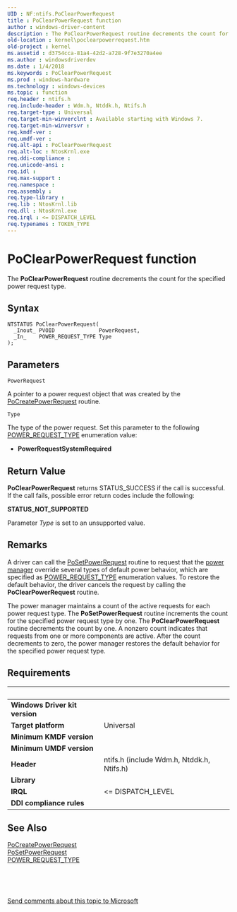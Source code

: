 ```yaml
---
UID : NF:ntifs.PoClearPowerRequest
title : PoClearPowerRequest function
author : windows-driver-content
description : The PoClearPowerRequest routine decrements the count for the specified power request type.
old-location : kernel\poclearpowerrequest.htm
old-project : kernel
ms.assetid : d3754cca-81a4-42d2-a728-9f7e3270a4ee
ms.author : windowsdriverdev
ms.date : 1/4/2018
ms.keywords : PoClearPowerRequest
ms.prod : windows-hardware
ms.technology : windows-devices
ms.topic : function
req.header : ntifs.h
req.include-header : Wdm.h, Ntddk.h, Ntifs.h
req.target-type : Universal
req.target-min-winverclnt : Available starting with Windows 7.
req.target-min-winversvr : 
req.kmdf-ver : 
req.umdf-ver : 
req.alt-api : PoClearPowerRequest
req.alt-loc : NtosKrnl.exe
req.ddi-compliance : 
req.unicode-ansi : 
req.idl : 
req.max-support : 
req.namespace : 
req.assembly : 
req.type-library : 
req.lib : NtosKrnl.lib
req.dll : NtosKrnl.exe
req.irql : <= DISPATCH_LEVEL
req.typenames : TOKEN_TYPE
---
```



# PoClearPowerRequest function
The <b>PoClearPowerRequest</b> routine decrements the count for the specified power request type.

## Syntax

````
NTSTATUS PoClearPowerRequest(
  _Inout_ PVOID              PowerRequest,
  _In_    POWER_REQUEST_TYPE Type
);
````

## Parameters

`PowerRequest`

A pointer to a power request object that was created by the <a href="..\ntifs\nf-ntifs-pocreatepowerrequest.md">PoCreatePowerRequest</a> routine.

`Type`

The type of the power request. Set this parameter to the following <a href="..\wdm\ne-wdm-_power_request_type.md">POWER_REQUEST_TYPE</a> enumeration value:

<ul>
<li><b>PowerRequestSystemRequired</b></li>
</ul>


## Return Value

<b>PoClearPowerRequest</b> returns STATUS_SUCCESS if the call is successful. If the call fails, possible error return codes include the following:
<dl>
<dt><b>STATUS_NOT_SUPPORTED</b></dt>
</dl>Parameter <i>Type</i> is set to an unsupported value.

## Remarks

A driver can call the <a href="..\ntifs\nf-ntifs-posetpowerrequest.md">PoSetPowerRequest</a> routine to request that the <a href="https://msdn.microsoft.com/library/windows/hardware/ff559829">power manager</a> override several types of default power behavior, which are specified as <a href="..\wdm\ne-wdm-_power_request_type.md">POWER_REQUEST_TYPE</a> enumeration values. To restore the default behavior, the driver cancels the request by calling the <b>PoClearPowerRequest</b> routine.

The power manager maintains a count of the active requests for each power request type. The <b>PoSetPowerRequest</b> routine increments the count for the specified power request type by one. The <b>PoClearPowerRequest</b> routine decrements the count by one. A nonzero count indicates that requests from one or more components are active. After the count decrements to zero, the power manager restores the default behavior for the specified power request type.

## Requirements
| &nbsp; | &nbsp; |
| ---- |:---- |
| **Windows Driver kit version** |  |
| **Target platform** | Universal |
| **Minimum KMDF version** |  |
| **Minimum UMDF version** |  |
| **Header** | ntifs.h (include Wdm.h, Ntddk.h, Ntifs.h) |
| **Library** |  |
| **IRQL** | <= DISPATCH_LEVEL |
| **DDI compliance rules** |  |

## See Also

<dl>
<dt>
<a href="..\ntifs\nf-ntifs-pocreatepowerrequest.md">PoCreatePowerRequest</a>
</dt>
<dt>
<a href="..\ntifs\nf-ntifs-posetpowerrequest.md">PoSetPowerRequest</a>
</dt>
<dt>
<a href="..\wdm\ne-wdm-_power_request_type.md">POWER_REQUEST_TYPE</a>
</dt>
</dl>
 

 

<a href="mailto:wsddocfb@microsoft.com?subject=Documentation%20feedback [kernel\kernel]:%20PoClearPowerRequest routine%20 RELEASE:%20(1/4/2018)&amp;body=%0A%0APRIVACY STATEMENT%0A%0AWe use your feedback to improve the documentation. We don't use your email address for any other purpose, and we'll remove your email address from our system after the issue that you're reporting is fixed. While we're working to fix this issue, we might send you an email message to ask for more info. Later, we might also send you an email message to let you know that we've addressed your feedback.%0A%0AFor more info about Microsoft's privacy policy, see http://privacy.microsoft.com/en-us/default.aspx." title="Send comments about this topic to Microsoft">Send comments about this topic to Microsoft</a>